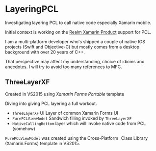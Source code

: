 # LayeringPCL
Investigating layering PCL to call native code especially Xamarin mobile.

Initial context is working on the [Realm Xamarin Product](https://realm.io/docs/xamarin/latest/) support for PCL.

I am a multi-platform developer who's shipped a couple of native IOS projects (Swift and Objective-C) but mostly comes from a desktop background with over 20 years of C++.

That perspective may affect my understanding, choice of idioms and anecdotes. I will try to avoid too many references to MFC.


## ThreeLayerXF
Created in VS2015 using _Xamarin Forms Portable_ template

Diving into giving PCL layering a full workout.

* `ThreeLayerXF` UI Layer of common Xamarin Forms UI
* `PurePCLViewModel` Sandwich filling invoked by `ThreeLayerXF`
* `NativeCallingBottom` layer which will invoke native code from PCL (somehow)

`PurePCLViewModel` was created using the Cross-Platform _Class Library (Xamarin.Forms) template in VS2015.
